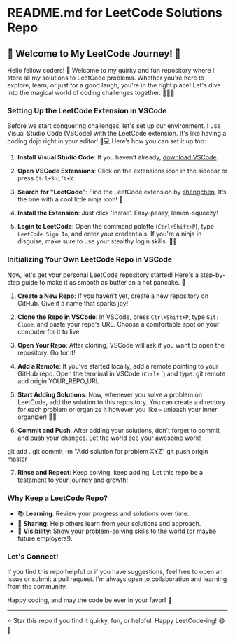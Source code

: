 # README.md for LeetCode Solutions Repo

## 🚀 Welcome to My LeetCode Journey! 🌌

Hello fellow coders! 👋 Welcome to my quirky and fun repository where I store all my solutions to LeetCode problems. Whether you're here to explore, learn, or just for a good laugh, you're in the right place! Let's dive into the magical world of coding challenges together. 🧙‍♂️✨

### Setting Up the LeetCode Extension in VSCode

Before we start conquering challenges, let's set up our environment. I use Visual Studio Code (VSCode) with the LeetCode extension. It's like having a coding dojo right in your editor! 🥋💻 Here’s how you can set it up too:

1. **Install Visual Studio Code**: If you haven’t already, [download VSCode](https://code.visualstudio.com/).

2. **Open VSCode Extensions**: Click on the extensions icon in the sidebar or press `Ctrl+Shift+X`.

3. **Search for "LeetCode"**: Find the LeetCode extension by [shengchen](https://marketplace.visualstudio.com/items?itemName=shengchen.vscode-leetcode). It’s the one with a cool little ninja icon! 🥷

4. **Install the Extension**: Just click 'Install'. Easy-peasy, lemon-squeezy!

5. **Login to LeetCode**: Open the command palette (`Ctrl+Shift+P`), type `LeetCode Sign In`, and enter your credentials. If you're a ninja in disguise, make sure to use your stealthy login skills. 🐱‍👤

### Initializing Your Own LeetCode Repo in VSCode

Now, let's get your personal LeetCode repository started! Here's a step-by-step guide to make it as smooth as butter on a hot pancake. 🥞

1. **Create a New Repo**: If you haven't yet, create a new repository on GitHub. Give it a name that sparks joy!

2. **Clone the Repo in VSCode**: In VSCode, press `Ctrl+Shift+P`, type `Git: Clone`, and paste your repo's URL. Choose a comfortable spot on your computer for it to live.

3. **Open Your Repo**: After cloning, VSCode will ask if you want to open the repository. Go for it!

4. **Add a Remote**: If you've started locally, add a remote pointing to your GitHub repo. Open the terminal in VSCode (`Ctrl+` `) and type: git remote add origin YOUR_REPO_URL

5. **Start Adding Solutions**: Now, whenever you solve a problem on LeetCode, add the solution to this repository. You can create a directory for each problem or organize it however you like – unleash your inner organizer! 📁✨

6. **Commit and Push**: After adding your solutions, don't forget to commit and push your changes. Let the world see your awesome work!

git add .
git commit -m "Add solution for problem XYZ"
git push origin master

7. **Rinse and Repeat**: Keep solving, keep adding. Let this repo be a testament to your journey and growth!

### Why Keep a LeetCode Repo?

- 📚 **Learning**: Review your progress and solutions over time.
- 🤝 **Sharing**: Help others learn from your solutions and approach.
- 👀 **Visibility**: Show your problem-solving skills to the world (or maybe future employers!).

### Let's Connect!

If you find this repo helpful or if you have suggestions, feel free to open an issue or submit a pull request. I'm always open to collaboration and learning from the community.

Happy coding, and may the code be ever in your favor! 🌟

---

⭐ Star this repo if you find it quirky, fun, or helpful. Happy LeetCode-ing! 😄🎉

